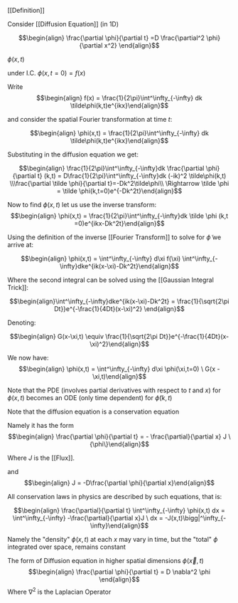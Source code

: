 [[Definition]]

Consider [[Diffusion Equation]] (in 1D) 

$$\begin{align} \frac{\partial \phi}{\partial t} =D \frac{\partial^2 \phi}{\partial x^2} \end{align}$$

$\phi(x,t)$

under I.C. $\phi(x,t=0) = f(x)$

Write $$\begin{align} f(x) = \frac{1}{2\pi}\int^\infty_{-\infty} dk \tilde\phi(k,t)e^{ikx}\end{align}$$

and consider the spatial Fourier transformation at time $t$:

$$\begin{align} \phi(x,t) = \frac{1}{2\pi}\int^\infty_{-\infty} dk \tilde\phi(k,t)e^{ikx}\end{align}$$

Substituting in the diffusion equation we get:

$$\begin{align} \frac{1}{2\pi}\int^\infty_{-\infty}dk \frac{\partial \phi}{\partial t} (k,t) = D\frac{1}{2\pi}\int^\infty_{-\infty}dk (-ik)^2 \tilde\phi(k,t) \\\frac{\partial \tilde \phi}{\partial t}=-Dk^2\tilde\phi\\ \Rightarrow \tilde \phi = \tilde \phi(k,t=0)e^{-Dk^2t}\end{align}$$

Now to find $\phi(x,t)$ let us use the inverse transform:
$$\begin{align} \phi(x,t) = \frac{1}{2\pi}\int^\infty_{-\infty}dk  \tilde \phi (k,t =0)e^{ikx-Dk^2t}\end{align}$$

Using the definition of the inverse [[Fourier Transform]] to solve for $\tilde \phi$ we arrive at:

$$\begin{align} \phi(x,t) = \int^\infty_{-\infty} d\xi f(\xi) \int^\infty_{-\infty}dke^{ik(x-\xi)-Dk^2t}\end{align}$$

Where the second integral can be solved using the [[Gaussian Integral Trick]]:

$$\begin{align}\int^\infty_{-\infty}dke^{ik(x-\xi)-Dk^2t} = \frac{1}{\sqrt{2\pi Dt}}e^{-\frac{1}{4Dt}(x-\xi)^2} \end{align}$$

Denoting:

$$\begin{align} G(x-\xi,t) \equiv \frac{1}{\sqrt{2\pi Dt}}e^{-\frac{1}{4Dt}(x-\xi)^2}\end{align}$$

We now have: $$\begin{align} \phi(x,t) = \int^\infty_{-\infty} d\xi \phi(\xi,t=0) \ G(x - \xi,t)\end{align}$$

Note that the PDE (involves partial derivatives with respect to $t$ and $x$) for $\phi(x,t)$ becomes an ODE (only time dependent) for $\tilde \phi(k,t)$

Note that the diffusion equation is a conservation equation

Namely it has the form $$\begin{align} \frac{\partial \phi}{\partial t} = - \frac{\partial}{\partial x} J \{\phi\}\end{align}$$

Where $J$ is the [[Flux]].

and $$\begin{align} J = -D\frac{\partial \phi}{\partial x}\end{align}$$

All conservation laws in physics are described by such equations, that is:

$$\begin{align} \frac{\partial}{\partial t} \int^\infty_{-\infty} \phi(x,t) dx = \int^\infty_{-\infty} -\frac{\partial}{\partial x}J \ dx = -J(x,t)\bigg|^\infty_{-\infty}\end{align}$$

Namely the "density" $\phi(x,t)$ at each $x$ may vary in time, but the "total" $\phi$ integrated over space, remains constant

The form of Diffusion equation in higher spatial dimensions $\phi(\vec x, t)$ $$\begin{align} \frac{\partial \phi}{\partial t} = D \nabla^2 \phi \end{align}$$
Where $\nabla^2$ is the Laplacian Operator
